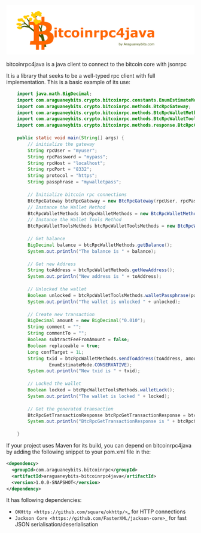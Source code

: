 <img src="resources/bitcoinrpc4java.png" alt="bitcoinrpc4java text" width="800" />


bitcoinrpc4java is a java client to connect to the bitcoin core with jsonrpc


It is a library that seeks to be a well-typed rpc client with full implementation. This is a basic example of its use:

```java
    import java.math.BigDecimal;
    import com.araguaneybits.crypto.bitcoinrpc.constants.EnumEstimateMode;
    import com.araguaneybits.crypto.bitcoinrpc.methods.BtcRpcGateway;
    import com.araguaneybits.crypto.bitcoinrpc.methods.BtcRpcWalletMethods;
    import com.araguaneybits.crypto.bitcoinrpc.methods.BtcRpcWalletToolsMethods;
    import com.araguaneybits.crypto.bitcoinrpc.methods.response.BtcRpcGetTransactionResponse;

    public static void main(String[] args) {
        // initialize the gateway
        String rpcUser = "myuser";
        String rpcPassword = "mypass";
        String rpcHost = "localhost";
        String rpcPort = "8332";
        String protocol = "https";
        String passphrase = "mywalletpass";
        
        // Initialize bitcoin rpc connections
        BtcRpcGateway btcRpcGateway = new BtcRpcGateway(rpcUser, rpcPassword, rpcHost, rpcPort, protocol);
        // Instance the Wallet Method
        BtcRpcWalletMethods btcRpcWalletMethods = new BtcRpcWalletMethods(btcRpcGateway);
        // Instance the Wallet Tools Method
        BtcRpcWalletToolsMethods btcRpcWalletToolsMethods = new BtcRpcWalletToolsMethods(btcRpcGateway);

        // Get balance
        BigDecimal balance = btcRpcWalletMethods.getBalance();
        System.out.println("The balance is " + balance);

        // Get new Address
        String toAddress = btcRpcWalletMethods.getNewAddress();
        System.out.println("New address is " + toAddress);

        // Unlocked the wallet
        Boolean unlocked = btcRpcWalletToolsMethods.walletPassphrase(passphrase, 30L);
        System.out.println("The wallet is unlocked " + unlocked);

        // Create new transaction
        BigDecimal amount = new BigDecimal("0.010");
        String comment = "";
        String commentTo = "";
        Boolean subtractFeeFromAmount = false;
        Boolean replaceable = true;
        Long confTarget = 1L;
        String txid = btcRpcWalletMethods.sendToAddress(toAddress, amount, comment, commentTo, subtractFeeFromAmount, replaceable, confTarget,
                EnumEstimateMode.CONSERVATIVE);
        System.out.println("New txid is " + txid);

        // Locked the wallet
        Boolean locked = btcRpcWalletToolsMethods.walletLock();
        System.out.println("The wallet is locked " + locked);

        // Get the generated transaction
        BtcRpcGetTransactionResponse btcRpcGetTransactionResponse = btcRpcWalletMethods.getTransaction(txid);
        System.out.println("BtcRpcGetTransactionResponse is " + btcRpcGetTransactionResponse);
    
    }
```

If your project uses Maven for its build, you can depend on bitcoinrpc4java by adding the following snippet to your pom.xml file in the:

```xml
<dependency>
  <groupId>com.araguaneybits.bitcoinrpc</groupId>
  <artifactId>araguaneybits-bitcoinrpc4java</artifactId>
  <version>1.0.0-SNAPSHOT</version>
</dependency>
```

It has following dependencies:

- `OKHttp <https://github.com/square/okhttp/>`_ for HTTP connections
- `Jackson Core <https://github.com/FasterXML/jackson-core>`_ for fast JSON serialisation/deserialisation
